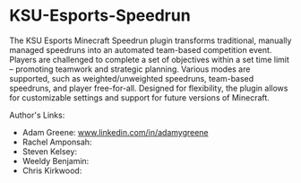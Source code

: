 # KSU-Esports-Speedrun

The KSU Esports Minecraft Speedrun plugin transforms traditional, manually managed speedruns into an automated team-based competition event. Players are challenged to
complete a set of objectives within a set time limit – promoting teamwork and strategic planning. Various modes are supported, such as weighted/unweighted speedruns,
team-based speedruns, and player free-for-all. Designed for flexibility, the plugin allows for customizable settings and support for future versions of Minecraft.

Author's Links:
- Adam Greene: www.linkedin.com/in/adamygreene
- Rachel Amponsah:
- Steven Kelsey:
- Weeldy Benjamin: 
- Chris Kirkwood: 
